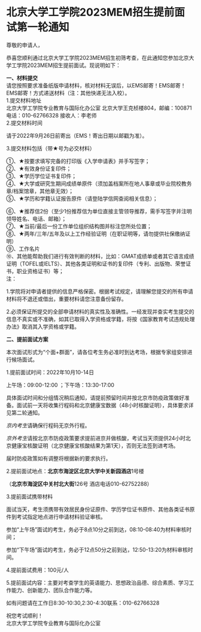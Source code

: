 # 北京大学工学院2023MEM招生提前面试第一轮通知

尊敬的申请人，

恭喜您顺利通过北京大学工学院2023MEM招生初筛考查，在此通知您参加北京大学工学院2023MEM招生提前面试。现说明如下：

**一、材料提交**  
请您按照要求准备纸版申请材料，核对材料无误后，以EMS邮寄！EMS邮寄！EMS邮寄！方式递送材料（注：其他快递无法入校）。  
1.提交材料地址  
北京大学工学院专业教育与国际化办公室 北京大学王克桢楼804，邮编：100871 电话：010-62766328 接收人：李老师  
2.提交材料时间

请于2022年9月26日前寄出（EMS！寄出日期以邮戳为准）。

3.提交材料包括（带★号为必交材料）

①、★按要求填写完备的打印版《入学申请表》并手写签字；  
②、★有效身份证复印件；  
③、★学历学位证书复印件；  
④、★大学或研究生期间成绩单原件（须加盖档案所在地人事章或毕业院校教务章/档案馆章，其他章无效）；  
⑤、★学历和学籍认证报告原件（请登陆学信网查阅相关信息）；

⑥、★推荐信2份（至少1份推荐信为单位直接主管领导推荐，需手写签字并注明领导姓名、电话、邮箱）；  
⑦、★当前/最后一份工作单位组织结构图并标注您所处位置；  
⑧、★两年/三年/五年及以上工作经验证明（在职证明等，请勿提供社保缴纳证明）  
⑨、工作名片  
⑩、其他能帮助我们进行有效判断的材料，比如：GMAT成绩单或者其它语言成绩证明（TOFEL或IELTS）、其他各类证明和证书的复印件（专利、出版物、荣誉证书，职业资格证书）等；  
注：

1.学院将对申请者提供的信息严格保密。根据考试规定，请理解您提交的所有申请材料将不退还或借出，重要材料请您注意备份留存。

2.必须保证所提交的全部申请材料的真实性及准确性。一经发现并查实考生提交的信息不真实或不准确，如其已取得入学资格或学籍，将按《国家教育考试违规处理办法》取消其入学资格或学籍。

**二、提前面试方案**

本次面试形式为“个面+群面”，请各位考生务必准时到达考场，根据专家组安排进行候场面试。

1.提前面试时间：2022年10月10-14日

上午场：09:00-12:00 ；下午场：13:30-17:00

具体面试时间和分组情况稍后通知，请提前预留时间并按北京市防疫政策做好准备。面试前一天将收集行程码和北京健康宝数据（48小时核酸证明），具体要求详见第二轮通知。

*京内考生*请确保行程码无京外行程。

*京外考生*请按北京市防疫政策要求提前进京并做核酸，考试当天须提供24小时北京健康宝核酸证明（北京健康宝核酸结果为第1天），否则无法签到进考场。

届时防疫政策如有调整将根据新的要求执行。

2.提前面试地点：**北京市海淀区北京大学中关新园酒店**1号楼

（**北京市海淀区中关村北大街**126号 酒店电话010-62752288）

3.提前面试携带材料

面试当天，考生须携带有效居民身份证原件、学历学位证书原件、其他各类证书原件到考试指定地点进行申请材料验证审核。

参加“上午场”面试的考生，务必于8点10分之前到达，08:10-08:40为材料审核时间；

参加“下午场”面试的考生，务必于12点50分之前到达，12:50-13:20为材料审核时间。

4.提前面试费用：100元/人

5.提前面试内容：主要对考查学生的英语能力、思想政治品德、综合素质、学习工作能力、创新能力、团队合作能力等。

如有问题请在工作日8:30-10:30,2:30-4:30联系：010-62766328

祝您考试顺利！  
北京大学工学院专业教育与国际化办公室
